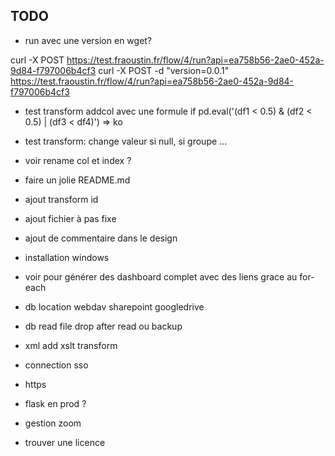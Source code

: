 
## TODO

- run avec une version en wget?

curl -X POST https://test.fraoustin.fr/flow/4/run?api=ea758b56-2ae0-452a-9d84-f797006b4cf3
curl -X POST -d "version=0.0.1" https://test.fraoustin.fr/flow/4/run?api=ea758b56-2ae0-452a-9d84-f797006b4cf3

- test transform addcol avec une formule if pd.eval('(df1 < 0.5) & (df2 < 0.5) | (df3 < df4)') => ko
- test transform: change valeur si null, si groupe ...

- voir rename col et index ?

- faire un jolie README.md

- ajout transform id

- ajout fichier à pas fixe

- ajout de commentaire dans le design

- installation windows

- voir pour générer des dashboard complet avec des liens grace au for-each

- db location webdav sharepoint googledrive
- db read file drop after read ou backup

- xml add xslt transform

- connection sso
- https
- flask en prod ?
- gestion zoom

- trouver une licence
